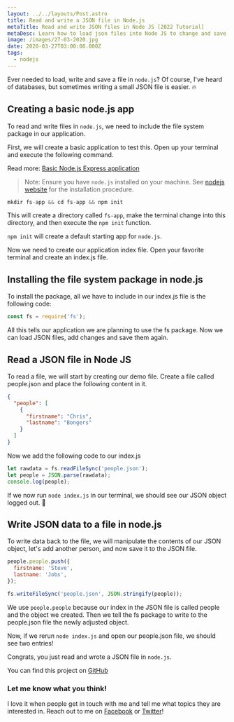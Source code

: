 ```yaml
---
layout: ../../layouts/Post.astro
title: Read and write a JSON file in Node.js
metaTitle: Read and write JSON files in Node JS [2022 Tutorial]
metaDesc: Learn how to load json files into Node JS to change and save them - including code examples and a Codepen demo.
image: /images/27-03-2020.jpg
date: 2020-03-27T03:00:00.000Z
tags:
  - nodejs
---
```


Ever needed to load, write and save a file in `node.js`?
Of course, I've heard of databases, but sometimes writing a small JSON file is easier. 🔥

## Creating a basic node.js app

To read and write files in `node.js`, we need to include the file system package in our application.

First, we will create a basic application to test this. Open up your terminal and execute the following command.

Read more: [Basic Node.js Express application](https://daily-dev-tips.com/posts/basic-nodejs-express-application/)

> Note: Ensure you have `node.js` installed on your machine. See [nodejs website](https://node.js.org/en/) for the installation procedure.

```js
mkdir fs-app && cd fs-app && npm init
```

This will create a directory called `fs-app`, make the terminal change into this directory, and then execute the `npm init` function.

`npm init` will create a default starting app for `node.js`.

Now we need to create our application index file. Open your favorite terminal and create an index.js file.

## Installing the file system package in node.js

To install the package, all we have to include in our index.js file is the following code:

```js
const fs = require('fs');
```

All this tells our application we are planning to use the fs package. Now we can load JSON files, add changes and save them again.

## Read a JSON file in Node JS

To read a file, we will start by creating our demo file. Create a file called people.json and place the following content in it.

```json
{
  "people": [
    {
      "firstname": "Chris",
      "lastname": "Bongers"
    }
  ]
}
```

Now we add the following code to our index.js

```js
let rawdata = fs.readFileSync('people.json');
let people = JSON.parse(rawdata);
console.log(people);
```

If we now run `node index.js` in our terminal, we should see our JSON object logged out. 👏

## Write JSON data to a file in node.js

To write data back to the file, we will manipulate the contents of our JSON object, let's add another person, and now save it to the JSON file.

```js
people.people.push({
  firstname: 'Steve',
  lastname: 'Jobs',
});

fs.writeFileSync('people.json', JSON.stringify(people));
```

We use `people.people` because our index in the JSON file is called people and the object we created.
Then we tell the fs package to write to the people.json file the newly adjusted object.

Now, if we rerun `node index.js` and open our people.json file, we should see two entries!

Congrats, you just read and wrote a JSON file in `node.js`.

You can find this project on [GitHub](https://github.com/rebelchris/nodejs-file-system)

### Let me know what you think!

I love it when people get in touch with me and tell me what topics they are interested in.
Reach out to me on [Facebook](https://www.facebook.com/DailyDevTipsBlog) or [Twitter](https://twitter.com/DailyDevTips1)!
